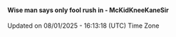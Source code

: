 #### Wise man says only fool rush in - McKidKneeKaneSir
Updated on 08/01/2025 - 16:13:18 (UTC) Time Zone

